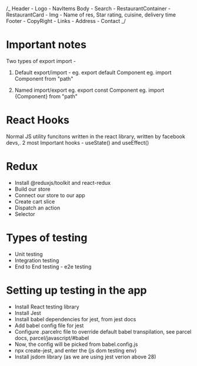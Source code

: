 /_
Header - Logo - NavItems
Body - Search - RestaurantContainer - RestaurantCard - Img - Name of res, Star rating, cuisine, delivery time
Footer - CopyRight - Links - Address - Contact
_/

# Important notes

Two types of export import -

1. Default export/import -
   eg. export default Component
   eg. import Component from "path"

2. Named import/export
   eg. export const Component
   eg. import {Component} from "path"

# React Hooks

Normal JS utility funcitons written in the react library, written by facebook devs,.
2 most Important hooks - useState() and useEffect()

# Redux

- Install @reduxjs/toolkit and react-redux
- Build our store
- Connect our store to our app
- Create cart slice
- Dispatch an action
- Selector

# Types of testing

- Unit testing
- Integration testing
- End to End testing - e2e testing

# Setting up testing in the app

- Install React testing library
- Install Jest
- Install babel dependencies for jest, from jest docs
- Add babel config file for jest
- Configure .parcelrc file to override default babel transpilation, see parcel docs, parcel/javascript/#babel
- Now, the config will be picked from babel.config.js
- npx create-jest, and enter the (js dom testing env)
- Install jsdom library (as we are using jest verion above 28)
